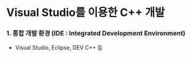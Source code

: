 # Visual Studio를 이용한 C++ 개발

### 1. 통합 개발 환경 (IDE : Integrated Development Environment)

- Visual Studio, Eclipse, DEV C++ 등
